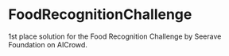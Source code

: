 # FoodRecognitionChallenge
1st place solution for the Food Recognition Challenge by Seerave Foundation on AICrowd.
